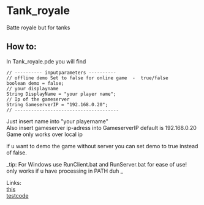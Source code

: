 # Tank_royale
Batte royale but for tanks



## How to:
In Tank_royale.pde you will find

    // ---------- inputparameters ----------
    // offline demo Set to false for online game  -  true/false
    boolean demo = false;
    // your displayname
    String DisplayName = "your player name";
    // Ip of the gameserver
    String GameserverIP = "192.168.0.20";
    // --------------------------------------
Just insert name into "your playername"  
Also insert gameserver ip-adress into GameserverIP default is 192.168.0.20  
Game only works over local ip

if u want to demo the game without server you can set demo to true instead of false.



_tip: For Windows use RunClient.bat and RunServer.bat for ease of use!  
only works if u have processing in PATH duh _


Links:  
[this](https://github.com/olekkr/Tank_royale/edit/main/README.md)  
[testcode](https://github.com/olekkr/nettest)  
